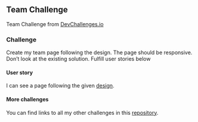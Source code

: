 ## Team Challenge

Team Challenge from [DevChallenges.io]

### Challenge

Create my team page following the design. The page should be responsive. Don’t look at the existing solution. Fulfill user stories below

#### User story

I can see a page following the given [design].

#### More challenges

You can find links to all my other challenges in this [repository].

[devchallenges.io]: https://devchallenges.io
[design]: https://www.figma.com/file/F8d1qJsorEdY47N74HLxQ4/team-page-challenge
[repository]: https://github.com/thinkverse/devchallenges
